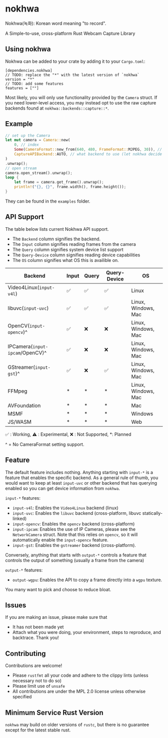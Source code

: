 # nokhwa
Nokhwa(녹화): Korean word meaning "to record".

A Simple-to-use, cross-platform Rust Webcam Capture Library

## Using nokhwa
Nokhwa can be added to your crate by adding it to your `Cargo.toml`:
```.ignore
[dependencies.nokhwa]
// TODO: replace the "*" with the latest version of `nokhwa`
version = "*"
// TODO: add some features
features = [""]
```

Most likely, you will only use functionality provided by the `Camera` struct. If you need lower-level access, you may instead opt to use the raw capture backends found at `nokhwa::backends::capture::*`.

## Example

```rust
// set up the Camera
let mut camera = Camera::new(
    0, // index
    Some(CameraFormat::new_from(640, 480, FrameFormat::MJPEG, 30)), // format
    CaptureAPIBackend::AUTO, // what backend to use (let nokhwa decide for itself)
)
.unwrap();
// open stream
camera.open_stream().unwrap();
loop {
    let frame = camera.get_frame().unwrap();
    println!("{}, {}", frame.width(), frame.height());
}
```
They can be found in the `examples` folder.

## API Support
The table below lists current Nokhwa API support.
- The `Backend` column signifies the backend.
- The `Input` column signifies reading frames from the camera
- The `Query` column signifies system device list support
- The `Query-Device` column signifies reading device capabilities
- The `OS` column signifies what OS this is availible on.

| Backend                          | Input              | Query              | Query-Device       | OS                  |
 |---------------------------------|--------------------|--------------------|--------------------|---------------------|
 | Video4Linux(`input-v4l`)        | :white_check_mark: | :white_check_mark: | :white_check_mark: | Linux               |
 | libuvc(`input-uvc`)             | :white_check_mark: | :white_check_mark: | :white_check_mark: | Linux, Windows, Mac |
 | OpenCV(`input-opencv`)^         | :white_check_mark: | :x:                | :x:                | Linux, Windows, Mac |
 | IPCamera(`input-ipcam`/OpenCV)^ | :white_check_mark: | :x:                | :x:                | Linux, Windows, Mac |
 | GStreamer(`input-gst`)^         | :white_check_mark: | :x:                | :white_check_mark: | Linux, Windows, Mac |
 | FFMpeg                          |        *           |         *          |         *          | Linux, Windows, Mac |
 | AVFoundation                    |        *           |         *          |         *          | Mac                 |
 | MSMF                            |        *           |         *          |         *          | Windows             |
 | JS/WASM                         |        *           |         *          |         *          | Web                 |

 :white_check_mark: : Working, :warning: : Experimental, :x: : Not Supported, *: Planned

  ^ = No CameraFormat setting support.

## Feature
The default feature includes nothing. Anything starting with `input-*` is a feature that enables the specific backend. 
As a general rule of thumb, you would want to keep at least `input-uvc` or other backend that has querying enabled so you can get device information from `nokhwa`.

`input-*` features:
 - `input-v4l`: Enables the `Video4Linux` backend (linux)
 - `input-uvc`: Enables the `libuvc` backend (cross-platform, libuvc statically-linked)
 - `input-opencv`: Enables the `opencv` backend (cross-platform) 
 - `input-ipcam`: Enables the use of IP Cameras, please see the `NetworkCamera` struct. Note that this relies on `opencv`, so it will automatically enable the `input-opencv` feature.
 - `input-gst`: Enables the `gstreamer` backend (cross-platform).

Conversely, anything that starts with `output-*` controls a feature that controls the output of something (usually a frame from the camera)

`output-*` features:
 - `output-wgpu`: Enables the API to copy a frame directly into a `wgpu` texture.

You many want to pick and choose to reduce bloat.

## Issues
If you are making an issue, please make sure that
 - It has not been made yet
 - Attach what you were doing, your environment, steps to reproduce, and backtrace.
Thank you!

## Contributing
Contributions are welcome!
 - Please `rustfmt` all your code and adhere to the clippy lints (unless necessary not to do so)
 - Please limit use of `unsafe`
 - All contributions are under the MPL 2.0 license unless otherwise specified

## Minimum Service Rust Version
`nokhwa` may build on older versions of `rustc`, but there is no guarantee except for the latest stable rust. 

